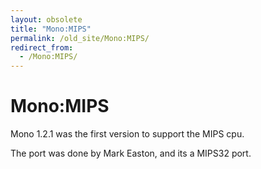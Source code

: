 ```yaml
---
layout: obsolete
title: "Mono:MIPS"
permalink: /old_site/Mono:MIPS/
redirect_from:
  - /Mono:MIPS/
---
```


Mono:MIPS
=========

Mono 1.2.1 was the first version to support the MIPS cpu.

The port was done by Mark Easton, and its a MIPS32 port.


